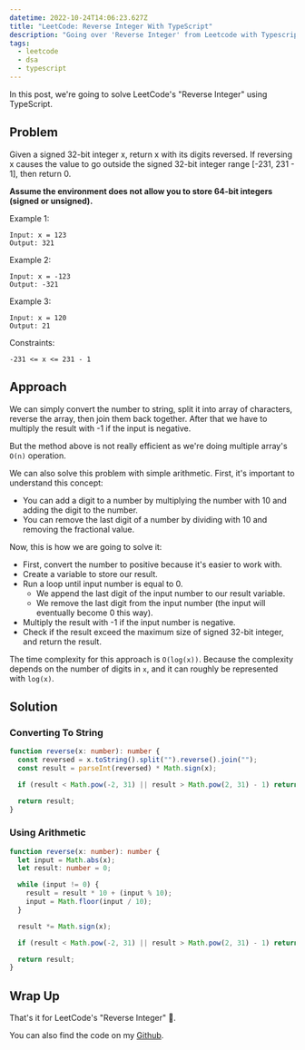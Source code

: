 ```yaml
---
datetime: 2022-10-24T14:06:23.627Z
title: "LeetCode: Reverse Integer With TypeScript"
description: "Going over 'Reverse Integer' from Leetcode with Typescript."
tags:
  - leetcode
  - dsa
  - typescript
---
```


In this post, we're going to solve LeetCode's "Reverse Integer" using TypeScript.

## Problem

Given a signed 32-bit integer x, return x with its digits reversed. If reversing x causes the value to go outside the signed 32-bit integer range [-231, 231 - 1], then return 0.

**Assume the environment does not allow you to store 64-bit integers (signed or unsigned).**

Example 1:

```
Input: x = 123
Output: 321
```

Example 2:

```
Input: x = -123
Output: -321
```

Example 3:

```
Input: x = 120
Output: 21
```

Constraints:

```
-231 <= x <= 231 - 1
```

## Approach

We can simply convert the number to string, split it into array of characters, reverse the array, then join them back together. After that we have to multiply the result with -1 if the input is negative.

But the method above is not really efficient as we're doing multiple array's `O(n)` operation.

We can also solve this problem with simple arithmetic. First, it's important to understand this concept:

- You can add a digit to a number by multiplying the number with 10 and adding the digit to the number.
- You can remove the last digit of a number by dividing with 10 and removing the fractional value.

Now, this is how we are going to solve it:

- First, convert the number to positive because it's easier to work with.
- Create a variable to store our result.
- Run a loop until input number is equal to 0.
  - We append the last digit of the input number to our result variable.
  - We remove the last digit from the input number (the input will eventually become 0 this way).
- Multiply the result with -1 if the input number is negative.
- Check if the result exceed the maximum size of signed 32-bit integer, and return the result.

The time complexity for this approach is `O(log(x))`. Because the complexity depends on the number of digits in `x`, and it can roughly be represented with `log(x)`.

## Solution

### Converting To String

```ts
function reverse(x: number): number {
  const reversed = x.toString().split("").reverse().join("");
  const result = parseInt(reversed) * Math.sign(x);

  if (result < Math.pow(-2, 31) || result > Math.pow(2, 31) - 1) return 0;

  return result;
}
```

### Using Arithmetic

```ts
function reverse(x: number): number {
  let input = Math.abs(x);
  let result: number = 0;

  while (input != 0) {
    result = result * 10 + (input % 10);
    input = Math.floor(input / 10);
  }

  result *= Math.sign(x);

  if (result < Math.pow(-2, 31) || result > Math.pow(2, 31) - 1) return 0;

  return result;
}
```

## Wrap Up

That's it for LeetCode's "Reverse Integer" 🎉.

You can also find the code on my [Github](https://github.com/tanerijun/ts-leetcode).
